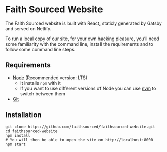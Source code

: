 # Faith Sourced Website

The Faith Sourced website is built with React, staticly generated by Gatsby and served on Netlify.

To run a local copy of our site, for your own hacking pleasure, you’ll need some familiarity with the command line, install the requirements and to follow some command line steps.

## Requirements

* [Node](https://nodejs.org/en/) (Recommended version: LTS)
  * It installs `npm` with it
  * If you want to use different versions of Node you can use [nvm](https://github.com/nvm-sh/nvm) to switch between them
* [Git](https://git-scm.com/)

## Installation

```zh
git clone https://github.com/faithsourced/faithsourced-website.git
cd faithsourced-website
npm install
# You will then be able to open the site on http://localhost:8000
npm start
```
